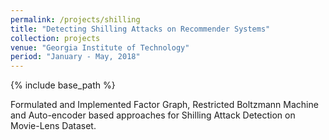 ```yaml
---
permalink: /projects/shilling
title: "Detecting Shilling Attacks on Recommender Systems"
collection: projects
venue: "Georgia Institute of Technology"
period: "January - May, 2018"
---
```


{% include base_path %}

Formulated and Implemented Factor Graph, Restricted Boltzmann Machine and Auto-encoder based approaches for Shilling
Attack Detection on Movie-Lens Dataset.
